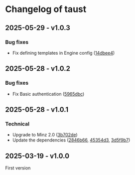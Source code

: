# Changelog of taust

## 2025-05-29 - v1.0.3

### Bug fixes

- Fix defining templates in Engine config ([14dbee4](https://github.com/flusio/taust/commit/14dbee4))

## 2025-05-28 - v1.0.2

### Bug fixes

- Fix Basic authentication ([5965dbc](https://github.com/flusio/taust/commit/5965dbc))

## 2025-05-28 - v1.0.1

### Technical

- Upgrade to Minz 2.0 ([3b702de](https://github.com/flusio/taust/commit/3b702de))
- Update the dependencies ([2846b66](https://github.com/flusio/taust/commit/2846b66), [45354d3](https://github.com/flusio/taust/commit/45354d3), [3d5f9b7](https://github.com/flusio/taust/commit/3d5f9b7))

## 2025-03-19 - v1.0.0

First version
